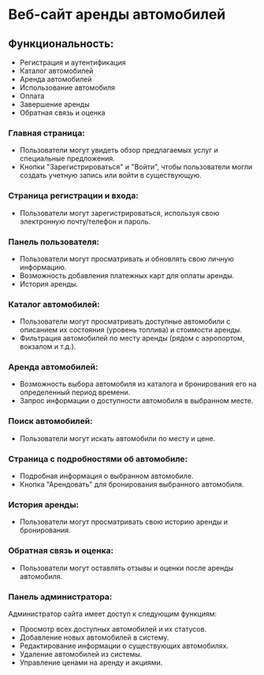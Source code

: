 # Веб-сайт аренды автомобилей

## Функциональность:
- Регистрация и аутентификация
- Каталог автомобилей
- Аренда автомобилей
- Использование автомобиля
- Оплата
- Завершение аренды
- Обратная связь и оценка

### Главная страница:
- Пользователи могут увидеть обзор предлагаемых услуг и специальные предложения.
- Кнопки "Зарегистрироваться" и "Войти", чтобы пользователи могли создать учетную запись или войти в существующую.

 ### Страница регистрации и входа:
- Пользователи могут зарегистрироваться, используя свою электронную почту/телефон и пароль.

### Панель пользователя:
- Пользователи могут просматривать и обновлять свою личную информацию.
- Возможность добавления платежных карт для оплаты аренды.
- История аренды.

### Каталог автомобилей:
- Пользователи могут просматривать доступные автомобили с описанием их состояния (уровень топлива) и стоимости аренды.
- Фильтрация автомобилей по месту аренды (рядом с аэропортом, вокзалом и т.д.).

### Аренда автомобилей:
- Возможность выбора автомобиля из каталога и бронирования его на определенный период времени.
- Запрос информации о доступности автомобиля в выбранном месте.

### Поиск автомобилей:
- Пользователи могут искать автомобили по месту и цене.

### Страница с подробностями об автомобиле:
- Подробная информация о выбранном автомобиле.
- Кнопка "Арендовать" для бронирования выбранного автомобиля.

### История аренды:
- Пользователи могут просматривать свою историю аренды и бронирования.

### Обратная связь и оценка:
- Пользователи могут оставлять отзывы и оценки после аренды автомобиля.

### Панель администратора:
Администратор сайта имеет доступ к следующим функциям:
- Просмотр всех доступных автомобилей и их статусов.
- Добавление новых автомобилей в систему.
- Редактирование информации о существующих автомобилях.
- Удаление автомобилей из системы.
- Управление ценами на аренду и акциями.
